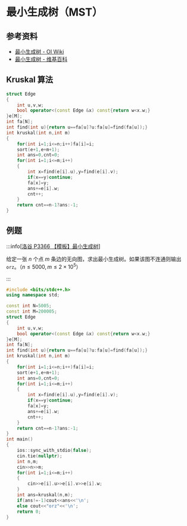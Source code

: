 # 最小生成树（MST）

## 参考资料

- [最小生成树 - OI Wiki](https://oi-wiki.org/graph/mst/)
- [最小生成树 - 维基百科](https://zh.wikipedia.org/wiki/最小生成树)

## Kruskal 算法

```cpp
struct Edge
{
	int u,v,w;
	bool operator<(const Edge &x) const{return w<x.w;}
}e[M];
int fa[N];
int find(int u){return u==fa[u]?u:fa[u]=find(fa[u]);}
int kruskal(int n,int m)
{
	for(int i=1;i<=n;i++)fa[i]=i;
	sort(e+1,e+m+1);
	int ans=0,cnt=0;
	for(int i=1;i<=m;i++)
	{
		int x=find(e[i].u),y=find(e[i].v);
		if(x==y)continue;
		fa[x]=y;
		ans+=e[i].w;
		cnt++;
	}
	return cnt==n-1?ans:-1;
}
```

## 例题

:::info[[洛谷 P3366 【模板】最小生成树](https://www.luogu.com.cn/problem/P3366)]

给定一张 $n$ 个点 $m$ 条边的无向图，求出最小生成树。如果该图不连通则输出 `orz`。（$n\le5000,m\le2\times10^5$）

:::

```cpp
#include <bits/stdc++.h>
using namespace std;

const int N=5005;
const int M=200005;
struct Edge
{
	int u,v,w;
	bool operator<(const Edge &x) const{return w<x.w;}
}e[M];
int fa[N];
int find(int u){return u==fa[u]?u:fa[u]=find(fa[u]);}
int kruskal(int n,int m)
{
	for(int i=1;i<=n;i++)fa[i]=i;
	sort(e+1,e+m+1);
	int ans=0,cnt=0;
	for(int i=1;i<=m;i++)
	{
		int x=find(e[i].u),y=find(e[i].v);
		if(x==y)continue;
		fa[x]=y;
		ans+=e[i].w;
		cnt++;
	}
	return cnt==n-1?ans:-1;
}
int main()
{
	ios::sync_with_stdio(false);
	cin.tie(nullptr);
	int n,m;
	cin>>n>>m;
	for(int i=1;i<=m;i++)
	{
		cin>>e[i].u>>e[i].v>>e[i].w;
	}
	int ans=kruskal(n,m);
	if(ans!=-1)cout<<ans<<'\n';
	else cout<<"orz"<<'\n';
	return 0;
}
```

